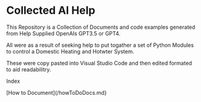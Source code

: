# Collected AI Help

This Repository is a Collection of Documents and code examples generated from Help Supplied OpenAIs GPT3.5 or GPT4.

All were as a result of seeking help to put togather a set of Python Modules to control a Domestic Heating and Hotwter System.

These were copy pasted into Visual Studio Code and then edited formated to aid readabilitry.

Index

[How to Document](/howToDoDocs.md}


